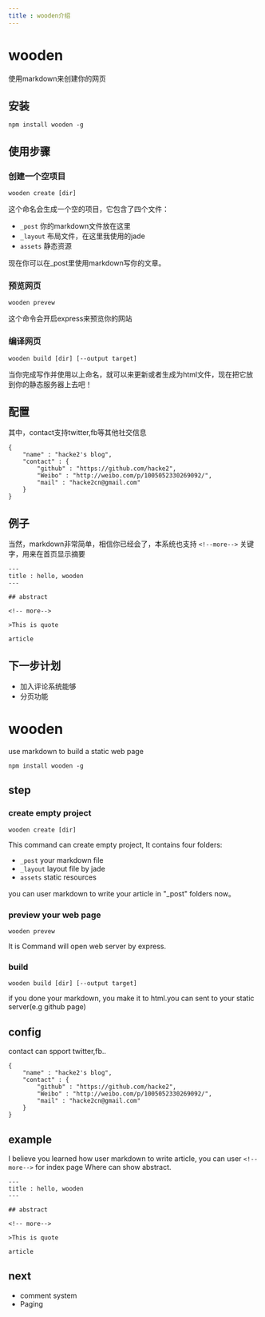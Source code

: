 ```yaml
---
title : wooden介绍
---
```


# wooden

使用markdown来创建你的网页

<!-- more-->
## 安装

```
npm install wooden -g
```

## 使用步骤

### 创建一个空项目

```
wooden create [dir]
```

这个命名会生成一个空的项目，它包含了四个文件：

* `_post` 你的markdown文件放在这里
* `_layout` 布局文件，在这里我使用的jade
* `assets` 静态资源

现在你可以在_post里使用markdown写你的文章。

### 预览网页

```
wooden prevew
```

这个命令会开启express来预览你的网站

### 编译网页

```
wooden build [dir] [--output target]
```

当你完成写作并使用以上命名，就可以来更新或者生成为html文件，现在把它放到你的静态服务器上去吧！

## 配置

其中，contact支持twitter,fb等其他社交信息

```
{
	"name" : "hacke2's blog",
	"contact" : {
		"github" : "https://github.com/hacke2",
		"Weibo" : "http://weibo.com/p/1005052330269092/",
		"mail" : "hacke2cn@gmail.com"
	}
}
```

## 例子

当然，markdown非常简单，相信你已经会了，本系统也支持 `<!--more-->` 关键字，用来在首页显示摘要

```
---
title : hello, wooden
---

## abstract

<!-- more-->

>This is quote

article
```

## 下一步计划

* 加入评论系统能够
* 分页功能

# wooden

use markdown to build a static web page

```
npm install wooden -g
```

## step

### create empty project

```
wooden create [dir]
```

This command can create empty project, It contains four folders:

* `_post` your markdown file
* `_layout` layout file by jade
* `assets` static resources 

you can user markdown to write your article in "_post" folders now。

### preview your web page

```
wooden prevew
```

It is Command will open web server by express.

### build

```
wooden build [dir] [--output target]
```

if you done your markdown, you make it to html.you can sent to your static server(e.g github page)

## config

contact can spport twitter,fb..

```
{
	"name" : "hacke2's blog",
	"contact" : {
		"github" : "https://github.com/hacke2",
		"Weibo" : "http://weibo.com/p/1005052330269092/",
		"mail" : "hacke2cn@gmail.com"
	}
}
```

## example

I believe you learned how user markdown to write article, you can user `<!--more-->` for index page Where can show abstract.

```
---
title : hello, wooden
---

## abstract

<!-- more-->

>This is quote

article
```

## next

* comment system
* Paging 

